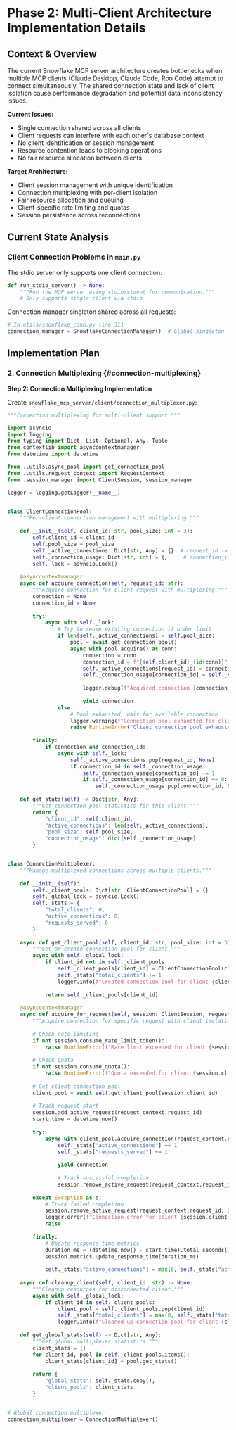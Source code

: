 # Phase 2: Multi-Client Architecture Implementation Details

## Context & Overview

The current Snowflake MCP server architecture creates bottlenecks when multiple MCP clients (Claude Desktop, Claude Code, Roo Code) attempt to connect simultaneously. The shared connection state and lack of client isolation cause performance degradation and potential data inconsistency issues.

**Current Issues:**
- Single connection shared across all clients
- Client requests can interfere with each other's database context
- No client identification or session management
- Resource contention leads to blocking operations
- No fair resource allocation between clients

**Target Architecture:**
- Client session management with unique identification
- Connection multiplexing with per-client isolation
- Fair resource allocation and queuing
- Client-specific rate limiting and quotas
- Session persistence across reconnections

## Current State Analysis

### Client Connection Problems in `main.py`

The stdio server only supports one client connection:
```python
def run_stdio_server() -> None:
    """Run the MCP server using stdin/stdout for communication."""
    # Only supports single client via stdio
```

Connection manager singleton shared across all requests:
```python
# In utils/snowflake_conn.py line 311
connection_manager = SnowflakeConnectionManager()  # Global singleton
```

## Implementation Plan

### 2. Connection Multiplexing {#connection-multiplexing}

**Step 2: Connection Multiplexing Implementation**

Create `snowflake_mcp_server/client/connection_multiplexer.py`:

```python
"""Connection multiplexing for multi-client support."""

import asyncio
import logging
from typing import Dict, List, Optional, Any, Tuple
from contextlib import asynccontextmanager
from datetime import datetime

from ..utils.async_pool import get_connection_pool
from ..utils.request_context import RequestContext
from .session_manager import ClientSession, session_manager

logger = logging.getLogger(__name__)


class ClientConnectionPool:
    """Per-client connection management with multiplexing."""
    
    def __init__(self, client_id: str, pool_size: int = 3):
        self.client_id = client_id
        self.pool_size = pool_size
        self._active_connections: Dict[str, Any] = {}  # request_id -> connection
        self._connection_usage: Dict[str, int] = {}     # connection_id -> usage_count
        self._lock = asyncio.Lock()
    
    @asynccontextmanager
    async def acquire_connection(self, request_id: str):
        """Acquire connection for client request with multiplexing."""
        connection = None
        connection_id = None
        
        try:
            async with self._lock:
                # Try to reuse existing connection if under limit
                if len(self._active_connections) < self.pool_size:
                    pool = await get_connection_pool()
                    async with pool.acquire() as conn:
                        connection = conn
                        connection_id = f"{self.client_id}_{id(conn)}"
                        self._active_connections[request_id] = connection
                        self._connection_usage[connection_id] = self._connection_usage.get(connection_id, 0) + 1
                        
                        logger.debug(f"Acquired connection {connection_id} for request {request_id}")
                        
                        yield connection
                else:
                    # Pool exhausted, wait for available connection
                    logger.warning(f"Connection pool exhausted for client {self.client_id}")
                    raise RuntimeError("Client connection pool exhausted")
        
        finally:
            if connection and connection_id:
                async with self._lock:
                    self._active_connections.pop(request_id, None)
                    if connection_id in self._connection_usage:
                        self._connection_usage[connection_id] -= 1
                        if self._connection_usage[connection_id] <= 0:
                            self._connection_usage.pop(connection_id, None)
    
    def get_stats(self) -> Dict[str, Any]:
        """Get connection pool statistics for this client."""
        return {
            "client_id": self.client_id,
            "active_connections": len(self._active_connections),
            "pool_size": self.pool_size,
            "connection_usage": dict(self._connection_usage)
        }


class ConnectionMultiplexer:
    """Manage multiplexed connections across multiple clients."""
    
    def __init__(self):
        self._client_pools: Dict[str, ClientConnectionPool] = {}
        self._global_lock = asyncio.Lock()
        self._stats = {
            "total_clients": 0,
            "active_connections": 0,
            "requests_served": 0
        }
    
    async def get_client_pool(self, client_id: str, pool_size: int = 3) -> ClientConnectionPool:
        """Get or create connection pool for client."""
        async with self._global_lock:
            if client_id not in self._client_pools:
                self._client_pools[client_id] = ClientConnectionPool(client_id, pool_size)
                self._stats["total_clients"] += 1
                logger.info(f"Created connection pool for client {client_id}")
            
            return self._client_pools[client_id]
    
    @asynccontextmanager
    async def acquire_for_request(self, session: ClientSession, request_context: RequestContext):
        """Acquire connection for specific request with client isolation."""
        
        # Check rate limiting
        if not session.consume_rate_limit_token():
            raise RuntimeError(f"Rate limit exceeded for client {session.client_id}")
        
        # Check quota
        if not session.consume_quota():
            raise RuntimeError(f"Quota exceeded for client {session.client_id}")
        
        # Get client connection pool
        client_pool = await self.get_client_pool(session.client_id)
        
        # Track request start
        session.add_active_request(request_context.request_id)
        start_time = datetime.now()
        
        try:
            async with client_pool.acquire_connection(request_context.request_id) as connection:
                self._stats["active_connections"] += 1
                self._stats["requests_served"] += 1
                
                yield connection
                
                # Track successful completion
                session.remove_active_request(request_context.request_id, success=True)
                
        except Exception as e:
            # Track failed completion
            session.remove_active_request(request_context.request_id, success=False)
            logger.error(f"Connection error for client {session.client_id}: {e}")
            raise
        
        finally:
            # Update response time metrics
            duration_ms = (datetime.now() - start_time).total_seconds() * 1000
            session.metrics.update_response_time(duration_ms)
            
            self._stats["active_connections"] = max(0, self._stats["active_connections"] - 1)
    
    async def cleanup_client(self, client_id: str) -> None:
        """Cleanup resources for disconnected client."""
        async with self._global_lock:
            if client_id in self._client_pools:
                client_pool = self._client_pools.pop(client_id)
                self._stats["total_clients"] = max(0, self._stats["total_clients"] - 1)
                logger.info(f"Cleaned up connection pool for client {client_id}")
    
    def get_global_stats(self) -> Dict[str, Any]:
        """Get global multiplexer statistics."""
        client_stats = {}
        for client_id, pool in self._client_pools.items():
            client_stats[client_id] = pool.get_stats()
        
        return {
            "global_stats": self._stats.copy(),
            "client_pools": client_stats
        }


# Global connection multiplexer
connection_multiplexer = ConnectionMultiplexer()
```

